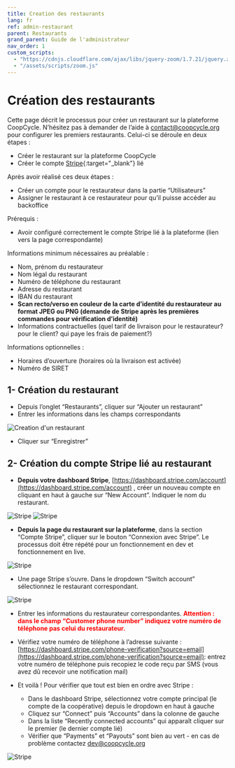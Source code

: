 ```yaml
---
title: Creation des restaurants
lang: fr
ref: admin-restaurant
parent: Restaurants
grand_parent: Guide de l'administrateur
nav_order: 1
custom_scripts:
  - "https://cdnjs.cloudflare.com/ajax/libs/jquery-zoom/1.7.21/jquery.zoom.min.js"
  - "/assets/scripts/zoom.js"
---
```


# Création des restaurants

Cette page décrit le processus pour créer un restaurant sur la plateforme CoopCycle. N’hésitez pas à demander de l’aide à [contact@coopcycle.org](mailto:contact@coopcycle.org) pour configurer les premiers restaurants. Celui-ci se déroule en deux étapes :

- Créer le restaurant sur la plateforme CoopCycle
- Créer le compte [Stripe](https://dashboard.stripe.com/register){:target="_blank"} lié


Après avoir réalisé ces deux étapes :

- Créer un compte pour le restaurateur dans la partie “Utilisateurs”
- Assigner le restaurant à ce restaurateur pour qu’il puisse accéder au backoffice


Prérequis :

- Avoir configuré correctement le compte Stripe lié à la plateforme (lien vers la page correspondante)


Informations minimum nécessaires au préalable :

- Nom, prénom du restaurateur
- Nom légal du restaurant
- Numéro de téléphone du restaurant
- Adresse du restaurant
- IBAN du restaurant
- **Scan recto/verso en couleur de la carte d’identité du restaurateur au format JPEG ou PNG (demande de Stripe après les premières commandes pour vérification d’identité)**
- Informations contractuelles (quel tarif de livraison pour le restaurateur? pour le client? qui paye les frais de paiement?)


Informations optionnelles :

- Horaires d’ouverture (horaires où la livraison est activée)
- Numéro de SIRET


## 1- Création du restaurant



- Depuis l’onglet “Restaurants”, cliquer sur “Ajouter un restaurant”
- Entrer les informations dans les champs correspondants

<span class="zoomable">![Creation d'un restaurant](/assets/images/creation_resto_fr.png)</span>

- Cliquer sur “Enregistrer”


## 2- Création du compte Stripe lié au restaurant

- **Depuis votre dashboard Stripe**, [https://dashboard.stripe.com/account](https://dashboard.stripe.com/account) , créer un nouveau compte en cliquant en haut à gauche sur “New Account”. Indiquer le nom du restaurant.

<span class="zoomable">![Stripe](/assets/images/stripe_resto_account_fr.png)</span>
![Stripe](/assets/images/stripe_resto_account_fr_2.png)

- **Depuis la page du restaurant sur la plateforme**, dans la section “Compte Stripe”, cliquer sur le bouton “Connexion avec Stripe”. Le processus doit être répété pour un fonctionnement en dev et fonctionnement en live.

![Stripe](/assets/images/stripe_resto_account_fr_3.png)

- Une page Stripe s’ouvre. Dans le dropdown “Switch account” sélectionnez le restaurant correspondant.

![Stripe](/assets/images/stripe_resto_account_fr_4.png)

- Entrer les informations du restaurateur correspondantes. <span style="color: red">**Attention : dans le champ “Customer phone number” indiquez votre numéro de téléphone pas celui du restaurateur.**</span>


- Vérifiez votre numéro de téléphone à l’adresse suivante :
[https://dashboard.stripe.com/phone-verification?source=email](https://dashboard.stripe.com/phone-verification?source=email): entrez votre numéro de téléphone puis recopiez le code reçu par SMS (vous avez dû recevoir une notification mail)


- Et voilà ! Pour vérifier que tout est bien en ordre avec Stripe :
    - Dans le dashboard Stripe, sélectionnez votre compte principal (le compte de la coopérative) depuis le dropdown en haut à gauche
    - Cliquez sur “Connect” puis “Accounts” dans la colonne de gauche
    - Dans la liste “Recently connected accounts” qui apparaît cliquer sur le premier (le dernier compte lié)
    - Vérifier que “Payments” et “Payouts” sont bien au vert - en cas de problème contactez [dev@coopcycle.org](mailto:dev@coopcycle.org)


![Stripe](/assets/images/stripe_resto_account_fr_5.png)
